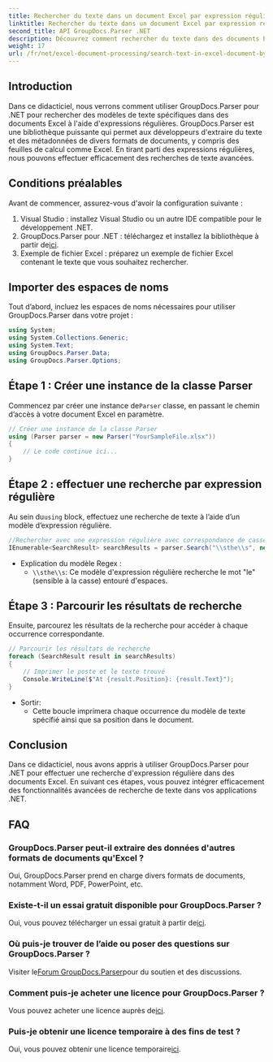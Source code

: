 ```yaml
---
title: Rechercher du texte dans un document Excel par expression régulière
linktitle: Rechercher du texte dans un document Excel par expression régulière
second_title: API GroupDocs.Parser .NET
description: Découvrez comment rechercher du texte dans des documents Excel à l'aide d'expressions régulières avec GroupDocs.Parser pour .NET. Effectuez efficacement des recherches de texte avancées.
weight: 17
url: /fr/net/excel-document-processing/search-text-in-excel-document-by-regular-expression/
---
```

## Introduction
Dans ce didacticiel, nous verrons comment utiliser GroupDocs.Parser pour .NET pour rechercher des modèles de texte spécifiques dans des documents Excel à l'aide d'expressions régulières. GroupDocs.Parser est une bibliothèque puissante qui permet aux développeurs d'extraire du texte et des métadonnées de divers formats de documents, y compris des feuilles de calcul comme Excel. En tirant parti des expressions régulières, nous pouvons effectuer efficacement des recherches de texte avancées.
## Conditions préalables
Avant de commencer, assurez-vous d'avoir la configuration suivante :
1. Visual Studio : installez Visual Studio ou un autre IDE compatible pour le développement .NET.
2.  GroupDocs.Parser pour .NET : téléchargez et installez la bibliothèque à partir de[ici](https://releases.groupdocs.com/parser/net/).
3. Exemple de fichier Excel : préparez un exemple de fichier Excel contenant le texte que vous souhaitez rechercher.

## Importer des espaces de noms
Tout d’abord, incluez les espaces de noms nécessaires pour utiliser GroupDocs.Parser dans votre projet :
```csharp
using System;
using System.Collections.Generic;
using System.Text;
using GroupDocs.Parser.Data;
using GroupDocs.Parser.Options;
```
## Étape 1 : Créer une instance de la classe Parser
 Commencez par créer une instance de`Parser` classe, en passant le chemin d’accès à votre document Excel en paramètre.
```csharp
// Créer une instance de la classe Parser
using (Parser parser = new Parser("YourSampleFile.xlsx"))
{
    // Le code continue ici...
}
```
## Étape 2 : effectuer une recherche par expression régulière
 Au sein du`using` block, effectuez une recherche de texte à l’aide d’un modèle d’expression régulière.
```csharp
//Rechercher avec une expression régulière avec correspondance de casse
IEnumerable<SearchResult> searchResults = parser.Search("\\sthe\\s", new SearchOptions(true, false, true));
```
- Explication du modèle Regex :
  - `\\sthe\\s`: Ce modèle d'expression régulière recherche le mot "le" (sensible à la casse) entouré d'espaces.
## Étape 3 : Parcourir les résultats de recherche
Ensuite, parcourez les résultats de la recherche pour accéder à chaque occurrence correspondante.
```csharp
// Parcourir les résultats de recherche
foreach (SearchResult result in searchResults)
{
    // Imprimer le poste et le texte trouvé
    Console.WriteLine($"At {result.Position}: {result.Text}");
}
```
- Sortir:
  - Cette boucle imprimera chaque occurrence du modèle de texte spécifié ainsi que sa position dans le document.

## Conclusion
Dans ce didacticiel, nous avons appris à utiliser GroupDocs.Parser pour .NET pour effectuer une recherche d'expression régulière dans des documents Excel. En suivant ces étapes, vous pouvez intégrer efficacement des fonctionnalités avancées de recherche de texte dans vos applications .NET.

## FAQ
### GroupDocs.Parser peut-il extraire des données d'autres formats de documents qu'Excel ?
Oui, GroupDocs.Parser prend en charge divers formats de documents, notamment Word, PDF, PowerPoint, etc.
### Existe-t-il un essai gratuit disponible pour GroupDocs.Parser ?
 Oui, vous pouvez télécharger un essai gratuit à partir de[ici](https://releases.groupdocs.com/).
### Où puis-je trouver de l’aide ou poser des questions sur GroupDocs.Parser ?
 Visiter le[Forum GroupDocs.Parser](https://forum.groupdocs.com/c/parser/17)pour du soutien et des discussions.
### Comment puis-je acheter une licence pour GroupDocs.Parser ?
 Vous pouvez acheter une licence auprès de[ici](https://purchase.groupdocs.com/buy).
### Puis-je obtenir une licence temporaire à des fins de test ?
 Oui, vous pouvez obtenir une licence temporaire[ici](https://purchase.groupdocs.com/temporary-license/).